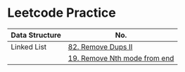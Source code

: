 # Leetcode Practice 


| Data Structure | No. | 
|----------------|-----|
| Linked List | [82. Remove Dups II](https://github.com/Haabibi/algorithm_practice/blob/master/LeetCode/82.py) |
|             | [19. Remove Nth mode from end](https://leetcode.com/problems/remove-nth-node-from-end-of-list/description/) |



